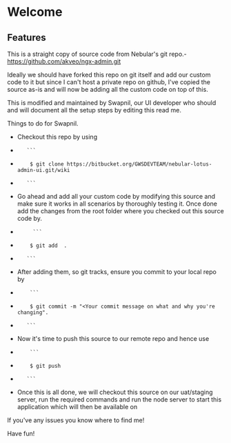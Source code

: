 # Welcome


## Features

This is a straight copy of source code from Nebular's git repo.- https://github.com/akveo/ngx-admin.git

Ideally we should have forked this repo on git itself and add our custom code to it but since I can't host a private repo on github, I've copied the source as-is and will now be adding all the custom code on top of this.

This is modified and maintained by Swapnil, our UI developer who should and will document all the setup steps by editing this read me.

Things to do for Swapnil.

* Checkout this repo by using 
*        ```
*         $ git clone https://bitbucket.org/GWSDEVTEAM/nebular-lotus-admin-ui.git/wiki
*        ```
*  Go ahead and add all your custom code by modifying this source and make sure it works in all scenarios by thoroughly testing it. Once done add the changes from the root folder where you checked out this source code by.
*          ```
*         $ git add  . 
*        ```
*  After adding them, so git tracks, ensure you commit to your local repo by
*         ```
*         $ git commit -m "<Your commit message on what and why you're changing". 
*        ```
*  Now it's time to push this source to our remote repo and hence use
*         ```
*         $ git push 
*        ```
*  Once this is all done, we will checkout this source on our uat/staging server, run the required commands and run the node server to start this application which will then be available on 
 
If you've any issues you know where to find me! 

Have fun!